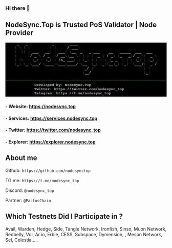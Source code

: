 ### Hi there 👋
## NodeSync.Top is Trusted PoS Validator | Node Provider

<img src="https://raw.githubusercontent.com/nodesynctop/nodesynctop/main/nodesync.jpg">

#### - Website: ​https://nodesync.top
#### - Services: https://services.nodesync.top
#### - Twitter: https://twitter.com/nodesync_top
#### - Explorer: https://explorer.nodesync.top
## About me
Github: `https://github.com/nodesynctop`

TG me: `https://t.me/nodesync_top`

Discord: `@nodesync_top`

Partner: `@PactusChain`

## Which Testnets Did I Participate in ?
Avail, Warden, Hedge, Side, Tangle Network, Ironfish, Sinso, Muon Network, Redbelly, Voi, Ar.io, Erbie, CESS, Subspace, Dymension, , Meson Network, Sei, Celestia.....
